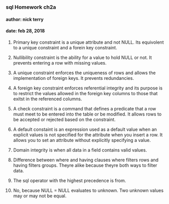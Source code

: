 ### sql Homework ch2a
#### author: nick terry
#### date: feb 28, 2018



1. Primary key constraint is a unique attribute and not NULL. Its equivolent to a unique constraint and a forein key constraint.

2. Nullibility constraint is the ability for a value to hold NULL or not. It prevents entering a row with missing values.

3. A unique constraint enforces the uniqueness of rows and allows the implementation of foreign keys. It prevents redundancies.

4. A foreign key constraint enforces referential integrity and its purpose is to restrict the values allowed in the foreign key columns to those that exitst in the referenced columns.

5. A check constraint is a command that defines a predicate that a row must meet to be entered into the table or be modified. It allows rows to be accepted or rejected based on the constraint.

6. A default constaint is an expression used as a default value when an explicit values is not specified for the attribute when you insert a row. It allows you to set an attribute without explicitly specifying a value. 

7. Domain integrity is when all data in a field contains valid values.

8. Difference between where and having clauses where filters rows and having filters groups. Theyre alike because theyre both ways to filter data.

9. The sql operator with the highest precedence is from.

10. No, because NULL = NULL evaluates to unknown. Two unknown values may or may not be equal.